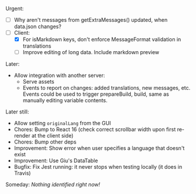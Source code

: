 Urgent:

* [ ] Why aren't messages from getExtraMessages() updated, when data.json changes?
* [ ] Client:
    * [x] For isMarkdown keys, don't enforce MessageFormat validation in translations
    * [ ] Improve editing of long data. Include markdown preview

Later:

* Allow integration with another server:
    * Serve assets
    * Events to report on changes: added translations, new messages, etc. Events could be used to trigger prepareBuild, build, same as manually editing variable contents.

Later still:

* Allow setting `originalLang` from the GUI
* Chores: Bump to React 16 (check correct scrollbar width upon first re-render at the client side)
* Chores: Bump other deps
* Improvement: Show error when user specifies a language that doesn't exist
* Improvement: Use Giu's DataTable
* Bugfix: Fix Jest running: it never stops when testing locally (it does in Travis)

Someday: *Nothing identified right now!*

